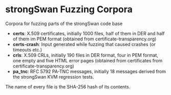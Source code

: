 # strongSwan Fuzzing Corpora
Corpora for fuzzing parts of the strongSwan code base

- **certs**: X.509 certificates, initially 1000 files, half of them in DER and half of them im PEM format (obtained from certificate-transparency.org)
- **certs-crash**: Input generated while fuzzing that caused crashes (or timeouts etc.)
- **crls**: X.509 CRLs, initially 190 files in DER format, four in PEM format, one empty and five HTML error pages (obtained from certificates from certificate-transparency.org)
- **pa_tnc**: RFC 5792 PA-TNC messages, initially 18 messages derived from the strongSwan KVM regression tests.

The name of every file is the SHA-256 hash of its contents.
